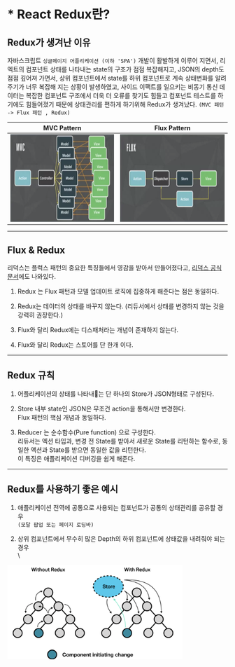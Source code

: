 # * React Redux란?

## **Redux가 생겨난 이유**

자바스크립트 `싱글페이지 어플리케이션 (이하 'SPA')` 개발이 활발하게 이루어 지면서, 리엑트의 컴포넌트 상태를 나타내는 state의 구조가 점점 복잡해지고, JSON의 depth도 점점 깊어져 가면서, 상위 컴포넌트에서 state를 하위 컴포넌트로 계속 상태변화를 알려주기가 너무 복잡해 지는 상황이 발생하였고, 사이드 이팩트를 일으키는 비동기 통신 데이터는 복잡한 컴포넌트 구조에서 더욱 더 오류를 찾기도 힘들고 컴포넌트 테스트를 하기에도 힘들어졌기 때문에 상태관리를 편하게 하기위해 Redux가 생겨났다. `(MVC 패턴 -> Flux 패턴 , Redux)`

|MVC Pattern|Flux Pattern|
|:---:|:---:|
|<img height="200px" src="./images/mvc_pattern.png"/>|<img height="200px" src="./images/flux_pattern.png"/>|
---
## **Flux & Redux**

리덕스는 플럭스 패턴의 중요한 특징들에서 영감을 받아서 만들어졌다고, [리덕스 공식 문서]('https://lunit.gitbook.io/redux-in-korean/introduction/priorart')에도 나와있다.

1. Redux 는 Flux 패턴과 모델 업데이트 로직에 집중하게 해준다는 점은 동일하다.

2. Redux는 데이터의 상태를 바꾸지 않는다. (리듀서에서 상태를 변경하지 않는 것을 강력히 권장한다.)

3. Flux와 달리 Redux에는 디스패처라는 개념이 존재하지 않는다.

4. Flux와 달리 Redux는 스토어를 단 한개 이다.
---

## **Redux 규칙**

1. 어플리케이션의 상태를 나타내는 단 하나의 Store가 JSON형태로 구성된다.

2. Store 내부 state인 JSON은 무조건 action을 통해서만 변경한다.\
Flux 패턴의 핵심 개념과 동일하다.

3. Reducer 는 순수함수(Pure function) 으로 구성한다.\
리듀서는 엑션 타입과, 변경 전 State를 받아서 새로운 State를 리턴하는 함수로, 동일한 액션과 State를 받으면 동일한 값을 리턴한다.\
이 특징은 애플리케이션 디버깅을 쉽게 해준다.

---

## **Redux를 사용하기 좋은 예시**

1. 애플리케이션 전역에 공통으로 사용되는 컴포넌트가 공통의 상태관리를 공유할 경우\
`(모달 팝업 또는 페이지 로딩바)`

2. 상위 컴포넌트에서 무수히 많은 Depth의 하위 컴포넌트에 상태값을 내려줘야 되는경우\
\
<img width="400px" src="./images/withRedux.png">